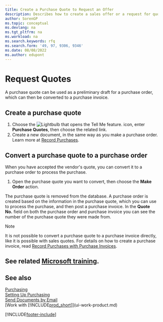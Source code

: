 ```yaml
---
title: Create a Purchase Quote to Request an Offer
description: Describes how to create a sales offer or a request for quote (RFQ) document to record your offer to a customer to sell products under certain terms.
author: SorenGP
ms.topic: conceptual
ms.devlang: na
ms.tgt_pltfrm: na
ms.workload: na
ms.search.keywords: rfq
ms.search.form: '49, 97, 9306, 9346'
ms.date: 08/08/2022
ms.author: edupont
---
```

# <a name="request-quotes"></a><a name="request-quotes"></a>Request Quotes

A purchase quote can be used as a preliminary draft for a purchase order, which can then be converted to a purchase invoice.

## <a name="create-a-purchase-quote"></a><a name="create-a-purchase-quote"></a>Create a purchase quote

1. Choose the ![Lightbulb that opens the Tell Me feature.](media/ui-search/search_small.png "Tell me what you want to do") icon, enter **Purchase Quotes**, then choose the related link.
2. Create a new document, in the same way as you make a purchase order. Learn more at [Record Purchases](purchasing-how-record-purchases.md).

## <a name="convert-a-purchase-quote-to-a-purchase-order"></a><a name="convert-a-purchase-quote-to-a-purchase-order"></a>Convert a purchase quote to a purchase order

When you have accepted the vendor's quote, you can convert it to a purchase order to process the purchase.

1. Open the purchase quote you want to convert, then choose the **Make Order** action.

The purchase quote is removed from the database. A purchase order is created based on the information in the purchase quote, which you can use to process the purchase, and then post a purchase invoice. In the **Quote No.** field on both the purchase order and purchase invoice you can see the number of the purchase quote they were made from.

> [!NOTE]
> It is not possible to convert a purchase quote to a purchase invoice directly, like it is possible with sales quotes. For details on how to create a purchase invoice, read [Record Purchases with Purchase Invoices](purchasing-how-record-purchases.md).

## <a name="see-related-microsoft-training"></a><a name="see-related-microsoft-training"></a>See related [Microsoft training](/training/modules/create-purchase-documents-dynamics-365-business-central/).

## <a name="see-also"></a><a name="see-also"></a>See also

[Purchasing](purchasing-manage-purchasing.md)  
[Setting Up Purchasing](purchasing-setup-purchasing.md)  
[Send Documents by Email](ui-how-send-documents-email.md)  
[Work with [!INCLUDE[prod_short](includes/prod_short.md)]](ui-work-product.md)  

[!INCLUDE[footer-include](includes/footer-banner.md)]
